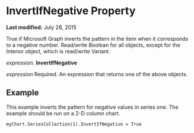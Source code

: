 
# InvertIfNegative Property

 **Last modified:** July 28, 2015

True if Microsoft Graph inverts the pattern in the item when it corresponds to a negative number. Read/write Boolean for all objects, except for the Interior object, which is read/write Variant.

 _expression_. **InvertIfNegative**

 _expression_ Required. An expression that returns one of the above objects.

## Example

This example inverts the pattern for negative values in series one. The example should be run on a 2-D column chart.


```
myChart.SeriesCollection(1).InvertIfNegative = True
```

